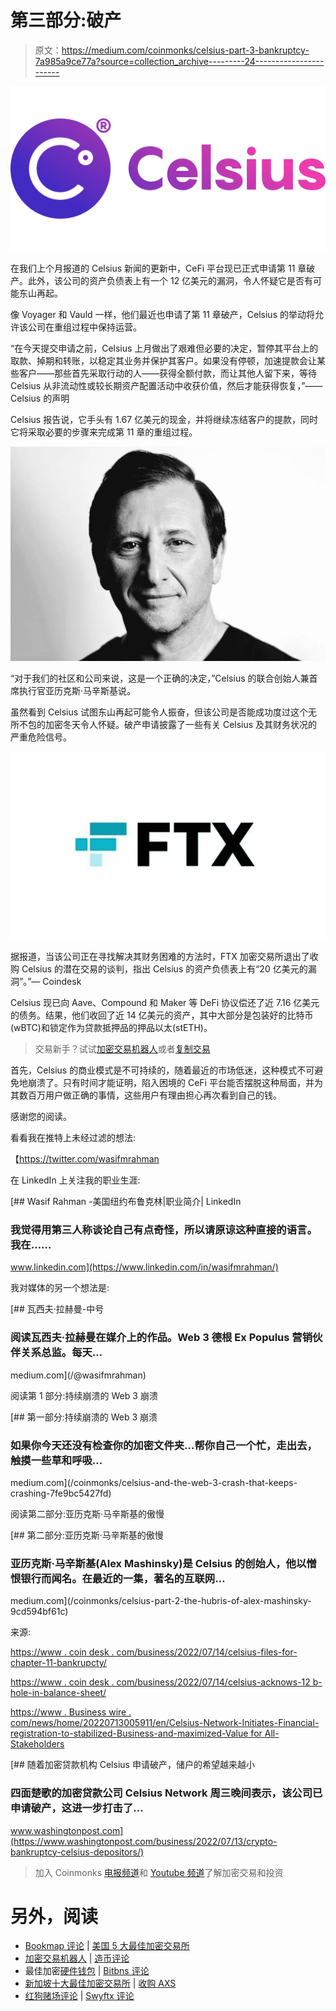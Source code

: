 # 第三部分:破产

> 原文：<https://medium.com/coinmonks/celsius-part-3-bankruptcy-7a985a9ce77a?source=collection_archive---------24----------------------->

![](img/c10537a3cf2d137db33eb1e9a2329c1a.png)

在我们上个月报道的 Celsius 新闻的更新中，CeFi 平台现已正式申请第 11 章破产。此外，该公司的资产负债表上有一个 12 亿美元的漏洞，令人怀疑它是否有可能东山再起。

像 Voyager 和 Vauld 一样，他们最近也申请了第 11 章破产，Celsius 的举动将允许该公司在重组过程中保持运营。

“在今天提交申请之前，Celsius 上月做出了艰难但必要的决定，暂停其平台上的取款、掉期和转账，以稳定其业务并保护其客户。如果没有停顿，加速提款会让某些客户——那些首先采取行动的人——获得全额付款，而让其他人留下来，等待 Celsius 从非流动性或较长期资产配置活动中收获价值，然后才能获得恢复，”——Celsius 的声明

Celsius 报告说，它手头有 1.67 亿美元的现金，并将继续冻结客户的提款，同时它将采取必要的步骤来完成第 11 章的重组过程。

![](img/5310473c7efd98ba7fc486557c8c133e.png)

“对于我们的社区和公司来说，这是一个正确的决定，”Celsius 的联合创始人兼首席执行官亚历克斯·马辛斯基说。

虽然看到 Celsius 试图东山再起可能令人振奋，但该公司是否能成功度过这个无所不包的加密冬天令人怀疑。破产申请披露了一些有关 Celsius 及其财务状况的严重危险信号。

![](img/b1e4e54fea0feddee341ddaea0c52aaa.png)

据报道，当该公司正在寻找解决其财务困难的方法时，FTX 加密交易所退出了收购 Celsius 的潜在交易的谈判，指出 Celsius 的资产负债表上有“20 亿美元的漏洞”。”— Coindesk

Celsius 现已向 Aave、Compound 和 Maker 等 DeFi 协议偿还了近 7.16 亿美元的债务。结果，他们收回了近 14 亿美元的资产，其中大部分是包装好的比特币(wBTC)和锁定作为贷款抵押品的押品以太(stETH)。

> 交易新手？试试[加密交易机器人](/coinmonks/crypto-trading-bot-c2ffce8acb2a)或者[复制交易](/coinmonks/top-10-crypto-copy-trading-platforms-for-beginners-d0c37c7d698c)

首先，Celsius 的商业模式是不可持续的，随着最近的市场低迷，这种模式不可避免地崩溃了。只有时间才能证明，陷入困境的 CeFi 平台能否摆脱这种局面，并为其数百万用户做正确的事情，这些用户有理由担心再次看到自己的钱。

感谢您的阅读。

看看我在推特上未经过滤的想法:

【https://twitter.com/wasifmrahman 

在 LinkedIn 上关注我的职业生涯:

[](https://www.linkedin.com/in/wasifmrahman/) [## Wasif Rahman -美国纽约布鲁克林|职业简介| LinkedIn

### 我觉得用第三人称谈论自己有点奇怪，所以请原谅这种直接的语言。我在……

www.linkedin.com](https://www.linkedin.com/in/wasifmrahman/) 

我对媒体的另一个想法是:

[](/@wasifmrahman) [## 瓦西夫·拉赫曼-中号

### 阅读瓦西夫·拉赫曼在媒介上的作品。Web 3 德根 Ex Populus 营销伙伴关系总监。每天…

medium.com](/@wasifmrahman) 

阅读第 1 部分:持续崩溃的 Web 3 崩溃

[](/coinmonks/celsius-and-the-web-3-crash-that-keeps-crashing-7fe9bc5427fd) [## 第一部分:持续崩溃的 Web 3 崩溃

### 如果你今天还没有检查你的加密文件夹…帮你自己一个忙，走出去，触摸一些草和呼吸…

medium.com](/coinmonks/celsius-and-the-web-3-crash-that-keeps-crashing-7fe9bc5427fd) 

阅读第二部分:亚历克斯·马辛斯基的傲慢

[](/coinmonks/celsius-part-2-the-hubris-of-alex-mashinsky-9cd594bf61c) [## 第二部分:亚历克斯·马辛斯基的傲慢

### 亚历克斯·马辛斯基(Alex Mashinsky)是 Celsius 的创始人，他以憎恨银行而闻名。在最近的一集，著名的互联网…

medium.com](/coinmonks/celsius-part-2-the-hubris-of-alex-mashinsky-9cd594bf61c) 

来源:

[https://www . coin desk . com/business/2022/07/14/celsius-files-for-chapter-11-bankrupcty/](https://www.coindesk.com/business/2022/07/14/celsius-files-for-chapter-11-bankrupcty/)

[https://www . coin desk . com/business/2022/07/14/celsius-acknows-12 b-hole-in-balance-sheet/](https://www.coindesk.com/business/2022/07/14/celsius-acknowledges-12b-hole-in-balance-sheet/)

[https://www . Business wire . com/news/home/20220713005911/en/Celsius-Network-Initiates-Financial-registration-to-stabilized-Business-and-maximized-Value for All-Stakeholders](https://www.businesswire.com/news/home/20220713005911/en/Celsius-Network-Initiates-Financial-Restructuring-to-Stabilize-Business-and-Maximize-Value-for-All-Stakeholders)

[](https://www.washingtonpost.com/business/2022/07/13/crypto-bankruptcy-celsius-depositors/) [## 随着加密贷款机构 Celsius 申请破产，储户的希望越来越小

### 四面楚歌的加密贷款公司 Celsius Network 周三晚间表示，该公司已申请破产，这进一步打击了…

www.washingtonpost.com](https://www.washingtonpost.com/business/2022/07/13/crypto-bankruptcy-celsius-depositors/) 

> 加入 Coinmonks [电报频道](https://t.me/coincodecap)和 [Youtube 频道](https://www.youtube.com/c/coinmonks/videos)了解加密交易和投资

# 另外，阅读

*   [Bookmap 评论](https://coincodecap.com/bookmap-review-2021-best-trading-software) | [美国 5 大最佳加密交易所](https://coincodecap.com/crypto-exchange-usa)
*   [加密交易机器人](/coinmonks/crypto-trading-bot-c2ffce8acb2a) | [造币评论](https://coincodecap.com/coingate-review)
*   最佳加密[硬件钱包](/coinmonks/hardware-wallets-dfa1211730c6) | [Bitbns 评论](/coinmonks/bitbns-review-38256a07e161)
*   [新加坡十大最佳加密交易所](https://coincodecap.com/crypto-exchange-in-singapore) | [收购 AXS](https://coincodecap.com/buy-axs-token)
*   [红狗赌场评论](https://coincodecap.com/red-dog-casino-review) | [Swyftx 评论](https://coincodecap.com/swyftx-review)
